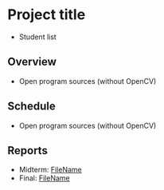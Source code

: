 # Project title
* Student list

## Overview
* Open program sources (without OpenCV)

## Schedule
* Open program sources (without OpenCV)

## Reports
* Midterm: [FileName](Midterm.docx)
* Final: [FileName](Final.docx)

